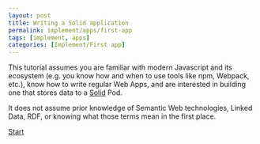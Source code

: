 ```yaml
---
layout: post
title: Writing a Solid application
permalink: implement/apps/first-app
tags: [implement, apps]
categories: [Implement/First app]
---
```


This tutorial assumes you are familiar with modern Javascript and its ecosystem (e.g. you know how
and when to use tools like npm, Webpack, etc.), know how to write regular Web Apps, and are
interested in building one that stores data to a [Solid](https://solidproject.org/) Pod.

It does not assume prior knowledge of Semantic Web technologies, Linked Data, RDF, or knowing what
those terms mean in the first place.

[Start](first-app/1-authentication)
